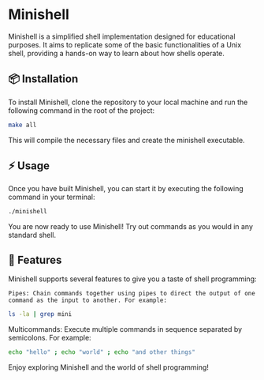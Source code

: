 # **Minishell**

Minishell is a simplified shell implementation designed for educational purposes. It aims to replicate some of the basic functionalities of a Unix shell, providing a hands-on way to learn about how shells operate.

## 📦 Installation

To install Minishell, clone the repository to your local machine and run the following command in the root of the project:

```bash
make all
```

This will compile the necessary files and create the minishell executable.

## ⚡ Usage

Once you have built Minishell, you can start it by executing the following command in your terminal:

```bash
./minishell
```

You are now ready to use Minishell! Try out commands as you would in any standard shell.

## 🌟 Features

Minishell supports several features to give you a taste of shell programming:

    Pipes: Chain commands together using pipes to direct the output of one command as the input to another. For example:

```bash
ls -la | grep mini
```

Multicommands: Execute multiple commands in sequence separated by semicolons. For example:

```bash
echo "hello" ; echo "world" ; echo "and other things"
```

Enjoy exploring Minishell and the world of shell programming!
